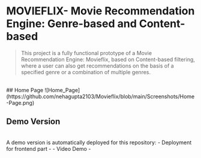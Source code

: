 # MOVIEFLIX- Movie Recommendation Engine: Genre-based and Content-based 

>This project is a fully functional prototype of a Movie Recommendation Engine: Movieflix, based on Content-based filtering, where a user can also get recommendations on the basis of a specified genre or a combination of multiple genres.
</br>
## Home Page
![Home_Page](https://github.com/nehagupta2103/Movieflix/blob/main/Screenshots/Home-Page.png)

## Demo Version
</br>
A demo version is automatically deployed for this repository:
- Deployment for frontend part -
- Video Demo - 
